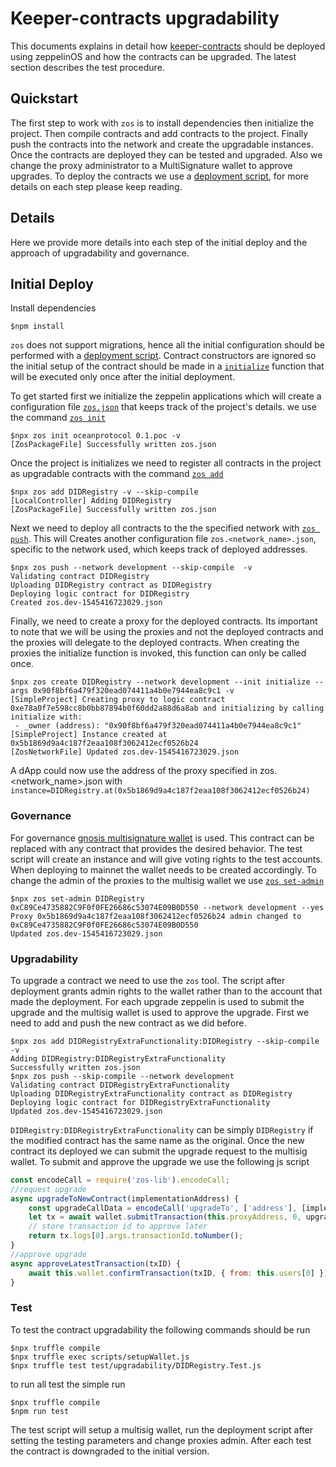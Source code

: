 # Keeper-contracts upgradability

This documents explains in detail how [keeper-contracts](https://github.com/oceanprotocol/keeper-contracts) should be deployed using zeppelinOS and how the contracts can be upgraded. The latest section describes the test procedure.

## Quickstart

The first step to work with `zos` is to install dependencies then initialize the project. Then compile contracts and add contracts to the project. Finally push the contracts into the network and create the  upgradable instances. Once the contracts are deployed they can be tested and upgraded. Also we change the proxy administrator to a MultiSignature wallet to approve upgrades. To deploy the contracts we use a [deployment script](../scripts/deployContracts.sh), for more details on each step please keep reading.

## Details

Here we provide more details into each step of the initial deploy and the approach of upgradability and governance.

## Initial Deploy

Install dependencies

```console
$npm install
```

`zos` does not support migrations, hence all the initial configuration should be performed with a [deployment script](../scripts/deployContracts.sh). Contract constructors are ignored so the initial setup of the contract should be made in a [`initialize`](https://docs.zeppelinos.org/docs/advanced.html#initializers-vs-constructors) function that will be executed only once after the initial deployment.

To get started first we initialize the zeppelin applications which will create a configuration file [`zos.json`](https://docs.zeppelinos.org/docs/advanced.html#format-of-zosjson-and-zos-network-json-files) that keeps track of the project's details. we use the command [`zos init`](https://docs.zeppelinos.org/docs/init.html)


```console
$npx zos init oceanprotocol 0.1.poc -v
[ZosPackageFile] Successfully written zos.json
```

Once the project is initializes we need to register all contracts in the project as upgradable contracts with the command [`zos add`](https://docs.zeppelinos.org/docs/add.html)

```console
$npx zos add DIDRegistry -v --skip-compile
[LocalController] Adding DIDRegistry
[ZosPackageFile] Successfully written zos.json
```

Next we need to deploy all contracts to the the specified network with [`zos push`](https://docs.zeppelinos.org/docs/push.html). This will Creates another configuration file  `zos.<network_name>.json`, specific to the network used, which keeps track of deployed addresses.

```console
$npx zos push --network development --skip-compile  -v
Validating contract DIDRegistry
Uploading DIDRegistry contract as DIDRegistry
Deploying logic contract for DIDRegistry
Created zos.dev-1545416723029.json
```

Finally, we need to create a proxy for the deployed contracts. Its important to note that we will be using the proxies and not the deployed contracts and the proxies will delegate to the deployed contracts. When creating the proxies the initialize function is invoked, this function can only be called once.

```console
$npx zos create DIDRegistry --network development --init initialize --args 0x90f8bf6a479f320ead074411a4b0e7944ea8c9c1 -v
[SimpleProject] Creating proxy to logic contract 0xe78a0f7e598cc8b0bb87894b0f60dd2a88d6a8ab and initializing by calling initialize with:
 - _owner (address): "0x90f8bf6a479f320ead074411a4b0e7944ea8c9c1"
[SimpleProject] Instance created at 0x5b1869d9a4c187f2eaa108f3062412ecf0526b24
[ZosNetworkFile] Updated zos.dev-1545416723029.json
```

 A dApp could now use the address of the proxy specified in zos.<network_name>.json with `instance=DIDRegistry.at(0x5b1869d9a4c187f2eaa108f3062412ecf0526b24)`

### Governance

For governance [gnosis multisignature wallet](https://github.com/gnosis/MultiSigWallet) is used. This contract can be replaced with any contract that provides the desired behavior. The test script will create an instance and will give voting rights to the test accounts. When deploying to mainnet the wallet needs to be created accordingly. To change the admin of the proxies to the multisig wallet we use [`zos set-admin`](https://docs.zeppelinos.org/docs/cli_set-admin.html)

```console
$npx zos set-admin DIDRegistry 0xC89Ce4735882C9F0f0FE26686c53074E09B0D550 --network development --yes
Proxy 0x5b1869d9a4c187f2eaa108f3062412ecf0526b24 admin changed to 0xC89Ce4735882C9F0f0FE26686c53074E09B0D550
Updated zos.dev-1545416723029.json
```

### Upgradability

To upgrade a contract we need to use the `zos` tool. The script after deployment grants admin rights to the wallet rather than to the account that made the deployment. For each upgrade zeppelin is used to submit the upgrade and the multisig wallet is used to approve the upgrade. First we need to add and push the new contract as we did before.

```console
$npx zos add DIDRegistryExtraFunctionality:DIDRegistry --skip-compile -v
Adding DIDRegistry:DIDRegistryExtraFunctionality
Successfully written zos.json
$npx zos push --skip-compile --network development
Validating contract DIDRegistryExtraFunctionality
Uploading DIDRegistryExtraFunctionality contract as DIDRegistry
Deploying logic contract for DIDRegistryExtraFunctionality
Updated zos.dev-1545416723029.json
```

`DIDRegistry:DIDRegistryExtraFunctionality` can be simply `DIDRegistry` if the modified contract has the same name as the original. Once the new contract its deployed we can submit the upgrade request to the multisig wallet. To submit and approve the upgrade we use the following js script

```js
const encodeCall = require('zos-lib').encodeCall;
//request upgrade
async upgradeToNewContract(implementationAddress) {
    const upgradeCallData = encodeCall('upgradeTo', ['address'], [implementationAddress]);
    let tx = await wallet.submitTransaction(this.proxyAddress, 0, upgradeCallData, { from: this.owner });
    // store transaction id to approve later
    return tx.logs[0].args.transactionId.toNumber();
}
//approve upgrade
async approveLatestTransaction(txID) {
    await this.wallet.confirmTransaction(txID, { from: this.users[0] });
}
```

### Test

To test the contract upgradability the following commands should be run

```console
$npx truffle compile
$npx truffle exec scripts/setupWallet.js
$npx truffle test test/upgradability/DIDRegistry.Test.js
```

to run all test the simple run

```console
$npx truffle compile
$npm run test
```

The test script will setup a multisig wallet, run the deployment script after setting the testing parameters and change proxies admin. After each test the contract is downgraded to the initial version.
